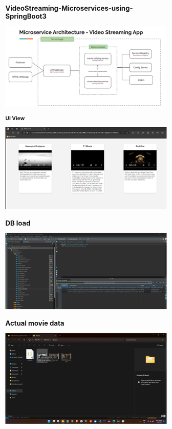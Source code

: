 ## VideoStreaming-Microservices-using-SpringBoot3

![alt text](image-3.png)


### UI View

![alt text](image-4.png)


## DB load 

![alt text](image-5.png)

## Actual movie data 

![alt text](image-6.png)